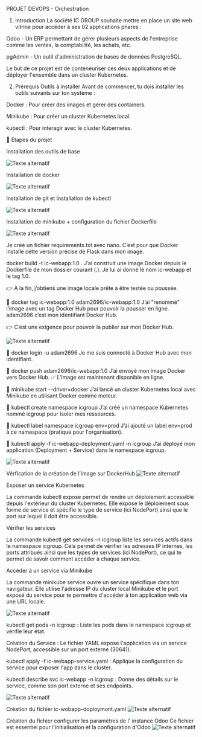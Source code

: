 PROJET DEVOPS - Orchestration



1) Introduction
La société IC GROUP souhaite mettre en place un site web vitrine pour accéder à ses 02 applications phares :

Odoo - Un ERP permettant de gérer plusieurs aspects de l'entreprise comme les ventes, la comptabilité, les achats, etc.

pgAdmin - Un outil d'administration de bases de données PostgreSQL.

Le but de ce projet est de conteneuriser ces deux applications et de déployer l'ensemble dans un cluster Kubernetes.

2) Prérequis
Outils à installer
Avant de commencer, tu dois installer les outils suivants sur ton système :

Docker : Pour créer des images et gérer des containers.

Minikube : Pour créer un cluster Kubernetes local.

kubectl : Pour interagir avec le cluster Kubernetes.


📅 Etapes du projet



Installation des outils de base

![Texte alternatif](images/installation_2025.png)



Installation de docker

![Texte alternatif](images/install_docker.png)




Installation de git et Installation de kubectl

![Texte alternatif](images/Install_git.png)




Installation de minikube + configuration du fichier Dockerfile

![Texte alternatif](images/Install_minikub.png)



Je créé un fichier requirements.txt avec nano.
 C’est pour que Docker installe cette version précise de Flask dans mon image.

 docker build -t ic-webapp:1.0 .
J’ai construit une image Docker depuis le Dockerfile de mon dossier courant (.).
Je lui ai donné le nom ic-webapp et le tag 1.0.

👉 À la fin, j’obtiens une image locale prête à être testée ou poussée.

🧱 docker tag ic-webapp:1.0 adam2696/ic-webapp:1.0
J’ai "renommé" l’image avec un tag Docker Hub pour pouvoir la pousser en ligne.
adam2696 c’est mon identifiant Docker Hub.

👉 C’est une exigence pour pouvoir la publier sur mon Docker Hub.

![Texte alternatif](images/Requirement_docker_build.png)




🧱 docker login -u adam2696
Je me suis connecté à Docker Hub avec mon identifiant.

🧱 docker push adam2696/ic-webapp:1.0
J’ai envoyé mon image Docker vers Docker Hub.
✅ L’image est maintenant disponible en ligne.

🧱 minikube start --driver=docker
J’ai lancé un cluster Kubernetes local avec Minikube en utilisant Docker comme moteur.

🧱 kubectl create namespace icgroup
J’ai créé un namespace Kubernetes nommé icgroup pour isoler mes ressources.

🧱 kubectl label namespace icgroup env=prod
J’ai ajouté un label env=prod à ce namespace (pratique pour l'organisation).

🧱 kubectl apply -f ic-webapp-deployment.yaml -n icgroup
J’ai déployé mon application (Deployment + Service) dans le namespace icgroup.

![Texte alternatif](images/Connexion_docker_image.png)

Vérfication de la création de l'image sur DockerHub
![Texte alternatif](images/Docker_image_prete.png)


Exposer un service Kubernetes

La commande kubectl expose permet de rendre un déploiement accessible depuis l'extérieur du cluster Kubernetes. Elle expose le déploiement sous forme de service et spécifie le type de service (ici NodePort) ainsi que le port sur lequel il doit être accessible.

Vérifier les services

La commande kubectl get services -n icgroup liste les services actifs dans le namespace icgroup. Cela permet de vérifier les adresses IP internes, les ports attribués ainsi que les types de services (ici NodePort), ce qui te permet de savoir comment accéder à chaque service.

Accéder à un service via Minikube

La commande minikube service ouvre un service spécifique dans ton navigateur. Elle utilise l'adresse IP du cluster local Minikube et le port exposé du service pour te permettre d'accéder à ton application web via une URL locale.

![Texte alternatif](images/Exposition_port.png)



kubectl get pods -n icgroup : Liste les pods dans le namespace icgroup et vérifie leur état.

Création du Service : Le fichier YAML expose l'application via un service NodePort, accessible sur un port externe (30641).

kubectl apply -f ic-webapp-service.yaml : Applique la configuration du service pour exposer l'app dans le cluster.

kubectl describe svc ic-webapp -n icgroup : Donne des détails sur le service, comme son port externe et ses endpoints.

![Texte alternatif](images/webapp-service_yaml.png)


Création du fichier ic-wobapp-doploymont.yaml
![Texte alternatif](images/webapp-serviceyaml.png)

Création du fichier configurer les paramètres de l' instance Odoo Ce fichier est essentiel pour l'initialisation et la configuration d'Odoo
![Texte alternatif](images/instance_odoos.png)

